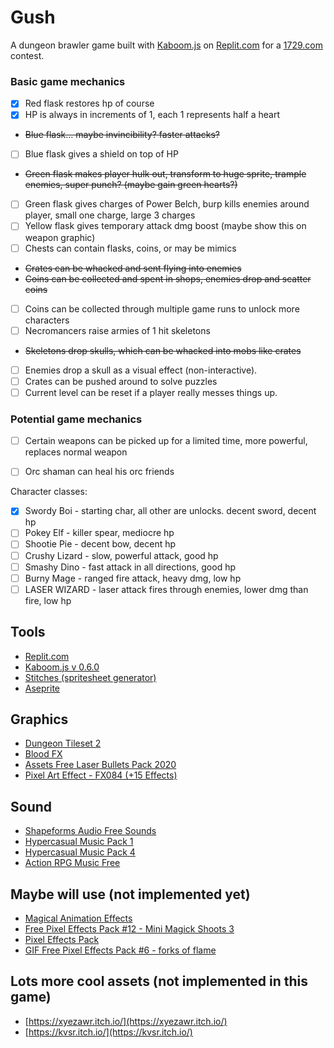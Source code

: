 # Gush

A dungeon brawler game built with [Kaboom.js](https://kaboomjs.com/) on [Replit.com](https://replit.com/) for a [1729.com](https://1729.com/) contest.

### Basic game mechanics
- [x] Red flask restores hp of course
- [x] HP is always in increments of 1, each 1 represents half a heart
- ~~Blue flask... maybe invincibility? faster attacks?~~
- [ ] Blue flask gives a shield on top of HP
- ~~Green flask makes player hulk out, transform to huge sprite, trample enemies, super punch? (maybe gain green hearts?)~~
- [ ] Green flask gives charges of Power Belch, burp kills enemies around player, small one charge, large 3 charges
- [ ] Yellow flask gives temporary attack dmg boost (maybe show this on weapon graphic)
- [ ] Chests can contain flasks, coins, or may be mimics
- ~~Crates can be whacked and sent flying into enemies~~
- ~~Coins can be collected and spent in shops, enemies drop and scatter coins~~
- [ ] Coins can be collected through multiple game runs to unlock more characters
- [ ] Necromancers raise armies of 1 hit skeletons
- ~~Skeletons drop skulls, which can be whacked into mobs like crates~~
- [ ] Enemies drop a skull as a visual effect (non-interactive).
- [ ] Crates can be pushed around to solve puzzles
- [ ] Current level can be reset if a player really messes things up.

### Potential game mechanics
- [ ] Certain weapons can be picked up for a limited time, more powerful, replaces normal weapon
- [ ] Orc shaman can heal his orc friends


Character classes:
- [x] Swordy Boi - starting char, all other are unlocks. decent sword, decent hp
- [ ] Pokey Elf - killer spear, mediocre hp
- [ ] Shootie Pie - decent bow, decent hp
- [ ] Crushy Lizard - slow, powerful attack, good hp
- [ ] Smashy Dino - fast attack in all directions, good hp
- [ ] Burny Mage - ranged fire attack, heavy dmg, low hp
- [ ] LASER WIZARD - laser attack fires through enemies, lower dmg than fire, low hp

## Tools
- [Replit.com](https://replit.com/)
- [Kaboom.js v 0.6.0](https://kaboomjs.com/)
- [Stitches (spritesheet generator)](https://draeton.github.io/stitches/)
- [Aseprite](https://www.aseprite.org/)

## Graphics
- [Dungeon Tileset 2](https://0x72.itch.io/dungeontileset-ii)
- [Blood FX](https://jasontomlee.itch.io/blood-fx)
- [Assets Free Laser Bullets Pack 2020](https://wenrexa.itch.io/laser2020)
- [Pixel Art Effect - FX084 (+15 Effects)](https://kvsr.itch.io/fx084)

## Sound
- [Shapeforms Audio Free Sounds](https://shapeforms.itch.io/shapeforms-audio-free-sfx)
- [Hypercasual Music Pack 1](https://www.void1gaming.com/hypercasual-music-pack-1)
- [Hypercasual Music Pack 4](https://www.void1gaming.com/hypercasual-music-pack-4)
- [Action RPG Music Free](https://vgcomposer.itch.io/action-rpg-music-free)

## Maybe will use (not implemented yet)
- [Magical Animation Effects](https://pimen.itch.io/magical-animation-effects)
- [Free Pixel Effects Pack #12 - Mini Magick Shoots 3](https://xyezawr.itch.io/gif-free-pixel-effects-pack-12-mini-magick-shoots-3)
- [Pixel Effects Pack](https://codemanu.itch.io/pixelart-effect-pack)
- [GIF Free Pixel Effects Pack #6 - forks of flame](https://xyezawr.itch.io/gif-free-pixel-effects-pack-6-forks-of-flame)

## Lots more cool assets (not implemented in this game)
- [https://xyezawr.itch.io/](https://xyezawr.itch.io/)
- [https://kvsr.itch.io/](https://kvsr.itch.io/)